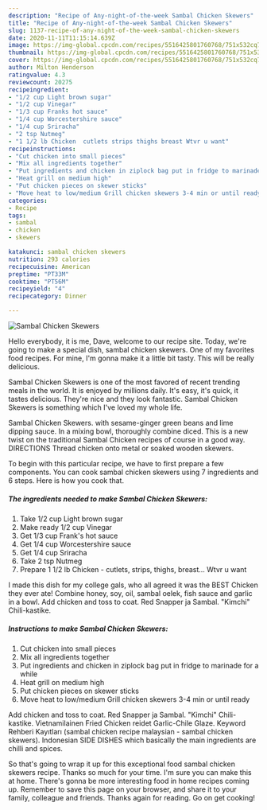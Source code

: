 ```yaml
---
description: "Recipe of Any-night-of-the-week Sambal Chicken Skewers"
title: "Recipe of Any-night-of-the-week Sambal Chicken Skewers"
slug: 1137-recipe-of-any-night-of-the-week-sambal-chicken-skewers
date: 2020-11-11T11:15:14.639Z
image: https://img-global.cpcdn.com/recipes/5516425801760768/751x532cq70/sambal-chicken-skewers-recipe-main-photo.jpg
thumbnail: https://img-global.cpcdn.com/recipes/5516425801760768/751x532cq70/sambal-chicken-skewers-recipe-main-photo.jpg
cover: https://img-global.cpcdn.com/recipes/5516425801760768/751x532cq70/sambal-chicken-skewers-recipe-main-photo.jpg
author: Milton Henderson
ratingvalue: 4.3
reviewcount: 20275
recipeingredient:
- "1/2 cup Light brown sugar"
- "1/2 cup Vinegar"
- "1/3 cup Franks hot sauce"
- "1/4 cup Worcestershire sauce"
- "1/4 cup Sriracha"
- "2 tsp Nutmeg"
- "1 1/2 lb Chicken  cutlets strips thighs breast Wtvr u want"
recipeinstructions:
- "Cut chicken into small pieces"
- "Mix all ingredients together"
- "Put ingredients and chicken in ziplock bag put in fridge to marinade for a while"
- "Heat grill on medium high"
- "Put chicken pieces on skewer sticks"
- "Move heat to low/medium Grill chicken skewers 3-4 min or until ready"
categories:
- Recipe
tags:
- sambal
- chicken
- skewers

katakunci: sambal chicken skewers 
nutrition: 293 calories
recipecuisine: American
preptime: "PT33M"
cooktime: "PT56M"
recipeyield: "4"
recipecategory: Dinner

---
```



![Sambal Chicken Skewers](https://img-global.cpcdn.com/recipes/5516425801760768/751x532cq70/sambal-chicken-skewers-recipe-main-photo.jpg)

Hello everybody, it is me, Dave, welcome to our recipe site. Today, we're going to make a special dish, sambal chicken skewers. One of my favorites food recipes. For mine, I'm gonna make it a little bit tasty. This will be really delicious.

Sambal Chicken Skewers is one of the most favored of recent trending meals in the world. It is enjoyed by millions daily. It's easy, it's quick, it tastes delicious. They're nice and they look fantastic. Sambal Chicken Skewers is something which I've loved my whole life.

Sambal Chicken Skewers. with sesame-ginger green beans and lime dipping sauce. In a mixing bowl, thoroughly combine diced. This is a new twist on the traditional Sambal Chicken recipes of course in a good way. DIRECTIONS Thread chicken onto metal or soaked wooden skewers.


To begin with this particular recipe, we have to first prepare a few components. You can cook sambal chicken skewers using 7 ingredients and 6 steps. Here is how you cook that.

<!--inarticleads1-->

##### The ingredients needed to make Sambal Chicken Skewers:

1. Take 1/2 cup Light brown sugar
1. Make ready 1/2 cup Vinegar
1. Get 1/3 cup Frank&#39;s hot sauce
1. Get 1/4 cup Worcestershire sauce
1. Get 1/4 cup Sriracha
1. Take 2 tsp Nutmeg
1. Prepare 1 1/2 lb Chicken - cutlets, strips, thighs, breast... Wtvr u want


I made this dish for my college gals, who all agreed it was the BEST Chicken they ever ate! Combine honey, soy, oil, sambal oelek, fish sauce and garlic in a bowl. Add chicken and toss to coat. Red Snapper ja Sambal. &#34;Kimchi&#34; Chili-kastike. 

<!--inarticleads2-->

##### Instructions to make Sambal Chicken Skewers:

1. Cut chicken into small pieces
1. Mix all ingredients together
1. Put ingredients and chicken in ziplock bag put in fridge to marinade for a while
1. Heat grill on medium high
1. Put chicken pieces on skewer sticks
1. Move heat to low/medium Grill chicken skewers 3-4 min or until ready


Add chicken and toss to coat. Red Snapper ja Sambal. &#34;Kimchi&#34; Chili-kastike. Vietnamilainen Fried Chicken reidet Garlic-Chile Glaze. Keyword Rehberi Kayıtları (sambal chicken recipe malaysian - sambal chicken skewers). Indonesian SIDE DISHES which basically the main ingredients are chilli and spices. 

So that's going to wrap it up for this exceptional food sambal chicken skewers recipe. Thanks so much for your time. I'm sure you can make this at home. There's gonna be more interesting food in home recipes coming up. Remember to save this page on your browser, and share it to your family, colleague and friends. Thanks again for reading. Go on get cooking!
